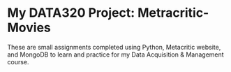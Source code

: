 # My DATA320 Project: Metracritic-Movies

These are small assignments completed using Python, Metacritic website, and MongoDB to learn and practice for my Data Acquisition & Management course.
